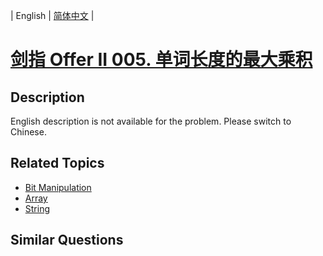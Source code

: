 
| English | [简体中文](README.md) |

# [剑指 Offer II 005. 单词长度的最大乘积](https://leetcode-cn.com/problems/aseY1I/)

## Description

<p>English description is not available for the problem. Please switch to Chinese.</p>


## Related Topics

- [Bit Manipulation](https://leetcode-cn.com/tag/bit-manipulation)
- [Array](https://leetcode-cn.com/tag/array)
- [String](https://leetcode-cn.com/tag/string)

## Similar Questions


